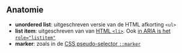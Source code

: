 <!-- @license CC0-1.0 -->

## Anatomie

- **unordered list**: uitgeschreven versie van de HTML afkorting `<ul>`
- **list item**: uitgeschreven van van [HTML `<li>`](https://html.spec.whatwg.org/multipage/grouping-content.html#the-li-element). Ook [in ARIA is het `role="listitem"`](https://www.w3.org/TR/wai-aria-1.2/#listitem)
- **marker**: zoals in de [CSS pseudo-selector `::marker`](https://drafts.csswg.org/css-pseudo-4/#marker-pseudo)
